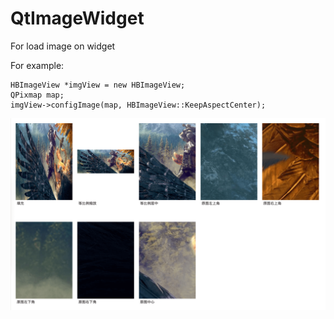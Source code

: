 # QtImageWidget
For load image on widget


For example: 

```
HBImageView *imgView = new HBImageView;
QPixmap map;
imgView->configImage(map, HBImageView::KeepAspectCenter);
```

![](snap.png)